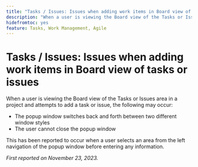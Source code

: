 ```yaml
---
title: "Tasks / Issues: Issues when adding work items in Board view of tasks or issues"
description: "When a user is viewing the Board view of the Tasks or Issues area in a project and attempts to add a task or issue, issues listed here may occur."
hidefromtoc: yes
feature: Tasks, Work Management, Agile
---
```


# Tasks / Issues: Issues when adding work items in Board view of tasks or issues

When a user is viewing the Board view of the Tasks or Issues area in a project and attempts to add a task or issue, the following may occur:

* The popup window switches back and forth between two different window styles
* The user cannot close the popup window

This has been reported to occur when a user selects an area from the left navigation of the popup window before entering any information.

_First reported on November 23, 2023._
